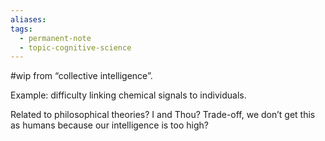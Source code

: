 ```yaml
---
aliases: 
tags:
  - permanent-note
  - topic-cognitive-science
---
```

#wip from “collective intelligence”.

Example: difficulty linking chemical signals to individuals.

Related to philosophical theories? I and Thou? Trade-off, we don’t get this as humans because our intelligence is too high?